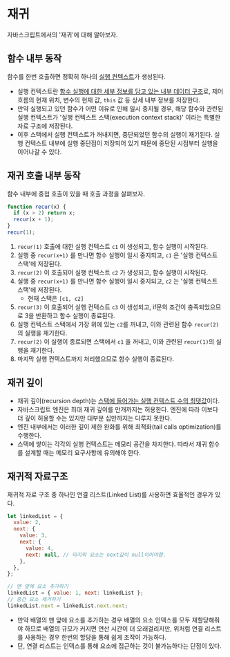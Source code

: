 # 재귀

자바스크립트에서의 '재귀'에 대해 알아보자.

## 함수 내부 동작

함수를 한번 호출하면 정확히 하나의 [실행 컨텍스트]()가 생성된다.

- 실행 컨텍스트란 <u>함수 실행에 대한 세부 정보를 담고 있는 내부 데이터 구조</u>로, 제어 흐름의 현재 위치, 변수의 현재 값, `this` 값 등 상세 내부 정보를 저장한다.
- 만약 실행되고 있던 함수가 어떤 이유로 인해 일시 중지될 경우, 해당 함수와 관련된 실행 컨텍스트가 '실행 컨텍스트 스택(execution context stack)' 이라는 특별한 자료 구조에 저장된다.
- 이후 스택에서 실행 컨텍스트가 꺼내지면, 중단되었던 함수의 실행이 재기된다. 실행 컨텍스트 내부에 실행 중단점이 저장되어 있기 때문에 중단된 시점부터 실행을 이어나갈 수 있다.

## 재귀 호출 내부 동작

함수 내부에 중첩 호출이 있을 때 호출 과정을 살펴보자.

```js
function recur(x) {
  if (x > 2) return x;
  recur(x + 1);
}
recur(1);
```

1. `recur(1)` 호출에 대한 실행 컨텍스트 `c1` 이 생성되고, 함수 실행이 시작된다.
2. 실행 중 `recur(x+1)` 를 만나면 함수 실행이 일시 중지되고, `c1` 은 '실행 컨텍스트 스택'에 저장된다.
3. `recur(2)` 이 호출되어 실행 컨텍스트 `c2` 가 생성되고, 함수 실행이 시작된다.
4. 실행 중 `recur(x+1)` 를 만나면 함수 실행이 일시 중지되고, `c2` 는 '실행 컨텍스트 스택'에 저장된다.
   - 현재 스택은 `[c1, c2]`
5. `recur(3)` 이 호출되어 실행 컨텍스트 `c3` 이 생성되고, if문의 조건이 충족되었으므로 3을 반환하고 함수 실행이 종료된다.
6. 실행 컨텍스트 스택에서 가장 위에 있는 `c2`를 꺼내고, 이와 관련된 함수 `recur(2)` 의 실행을 재기한다.
7. `recur(2)` 이 실행이 종료되면 스택에서 `c1` 을 꺼내고, 이와 관련된 `recur(1)`의 실행을 재기한다.
8. 마지막 실행 컨텍스트까지 처리했으므로 함수 실행이 종료된다.

## 재귀 깊이

- 재귀 깊이(recursion depth)는 <u>스택에 들어가는 실행 컨텍스트 수의 최댓값</u>이다.
- 자바스크립트 엔진은 최대 재귀 깊이를 만개까지는 허용한다. 엔진에 따라 이보다 더 깊이 허용할 수는 있지만 대부분 십만까지는 다루지 못한다.
- 엔진 내부에서는 이러한 깊이 제한 완화를 위해 최적화(tail calls optimization)를 수행한다.
- 스택에 쌓이는 각각의 실행 컨텍스트는 메모리 공간을 차지한다. 따라서 재귀 함수를 설계할 때는 메모리 요구사항에 유의해야 한다.

## 재귀적 자료구조

재귀적 자료 구조 중 하나인 연결 리스트(Linked List)를 사용하면 효율적인 경우가 있다.

```js
let linkedList = {
  value: 2,
  next: {
    value: 3,
    next: {
      value: 4,
      next: null, // 마지막 요소는 next값이 null이어야함.
    },
  },
};

// 맨 앞에 요소 추가하기
linkedList = { value: 1, next: linkedList };
// 중간 요소 제거하기
linkedList.next = linkedList.next.next;
```

- 만약 배열의 맨 앞에 요소를 추가하는 경우 배열의 요소 인덱스를 모두 재할당해줘야 하므로 배열의 규모가 커지면 연산 시간이 더 오래걸리지만, 위처럼 연결 리스트를 사용하는 경우 한번의 할당을 통해 쉽게 조작이 가능하다.
- 단, 연결 리스트는 인덱스를 통해 요소에 접근하는 것이 불가능하다는 단점이 있다.
